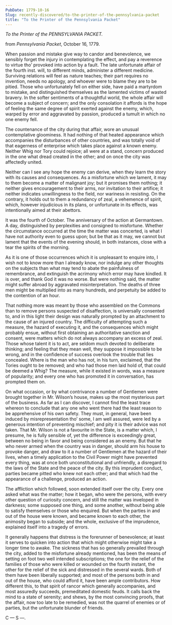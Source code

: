 ```yaml
---
PubDate: 1779-10-16
Slug: recently-discovered/to-the-printer-of-the-pennsylvania-packet
title: "To the Printer of the Pennsylvania Packet"
---
```


*To the Printer of the PENNSYLVANIA PACKET.*

from *Pennsylvania Packet*, October 16, 1779.

When passion and mistake give way to candor and benevolence, we sensibly forget the injury in contemplating the effect, and pay a reverence to virtue tho’ provoked into action by a fault. The late unfortunate affair of the fourth inst. will, to different minds, administer a different medicine. Surviving relations will feel as nature teaches; their part requires no invention, needs no apology, and whoever were to blame they are to be pitied. Those who unfortunately fell on either side, have paid a martyrdom to mistake, and distinguished themselves as the lamented victims of wasted bravery. In the softer sentiments of a thoughtful world, the whole affair will become a subject of concern; and the only consolation it affords is the hope of feeling the same degree of spirit exerted against the enemy, which, warped by error and aggravated by passion, produced a tumult in which no one enemy fell.

The countenance of the city during that affair, wore an unusual contemplative gloominess. It had nothing of that heated appearance which accompanies the disturbances of other countries, and was totally void of that eagerness of enterprise which takes place against a known enemy. Neither Whig nor Tory could rejoice; all were at a stand, concern produced in the one what dread created in the other; and on once the city was affectedly united.

Neither can I see any hope the enemy can derive, when they learn the story with its causes and consequences. As a misfortune which we lament, it may to them become a matter of malignant joy; but it promises them nothing; it neither gives encouragement to their arms, nor invitation to their artifice; it neither indicates unwillingness to the field, nor wariness in resisting. On the contrary, it holds out to them a redundancy of zeal, a vehemence of spirit, which, however injudicious in its plans, or unfortunate in its effects, was intentionally aimed at their abettors.

It was the fourth of October. The anniversary of the action at Germantown. A day, distinguished by perplexities and consigned to misfortune. Whether the circumstance occurred at the time the matter was concerted, is what I have not authority even to guess upon; but be that as it may, we cannot but lament that the events of the evening should, in both instances, close with a tear the spirits of the morning.

As it is one of those occurrences which it is unpleasant to enquire into, I wish not to know more than I already know, nor indulge any other thoughts on the subjects than what may tend to abate the painfulness of remembrance, and extinguish the acrimony which error may have kindled. It is over, and thank God it was no worse. But were nothing said, the matter might suffer abroad by aggravated misinterpretation. The deaths of three men might be multiplied into as many hundreds, and perpetuity be added to the contention of an hour.

That nothing more was meant by those who assembled on the Commons than to remove persons suspected of disaffection, is universally consented to, and in this light their design was naturally prompted by an attachment to the cause of an injured country. The difficulty of attempting such a measure, the hazard of executing it, and the consequences which might probably ensue, without first obtaining an authoritative sanction and consent, were matters which do not always accompany an excess of zeal. Those whose talent it is to act, are seldom much devoted to deliberate thinking; and feeling that they mean well, they suppose it impossible to be wrong, and in the confidence of success overlook the trouble that lies concealed. Where is the man who has not, in his turn, exclaimed, that the Tories ought to be removed; and who had those men laid hold of, that could be deemed a Whig? The measure, while it existed in words, was a measure of popularity; and every one who has promoted it in conversation, has prompted them on.

On what occasion, or by what contrivance a number of Gentlemen were brought together in Mr. Wilson’s house, makes up the most mysterious part of the business. As far as I can discover, I cannot find the least trace whereon to conclude that any one who went there had the least reason to be apprehensive of his own safety. They must, in general, have been induced by misrepresentation tho’ some, I am well assured, were led by a generous intention of preventing mischief; and pity it is their advice was not taken. That Mr. Wilson is not a favourite in the State, is a matter which, I presume, he is fully sensible of, yet the difference is exceedingly great, between no being in favor and being considered as an enemy. But that he who never armed when the country was in danger, should arm his house to provoke danger, and draw to it a number of Gentlemen at the hazard of their lives, when a timely application to the Civil Power might have prevented every thing, was at once both unconstitutional and unfriendly, a disregard to the laws of the State and the peace of the city. By this imprudent conduct, parties became pitted who knew not each other; and that which had the appearance of a challenge, produced an action.

The affliction which followed, soon extended itself over the city. Every one asked what was the matter; how it began, who were the persons, with every other question of curiosity concern, and still the matter was inveloped in darkness; some supposed one thing, and some another, without being able to satisfy themselves or those who enquired. But when the parties in and out of the house were known, and became known to each other, the animosity began to subside; and the whole, exclusive of the imprudence, explained itself into a tragedy of errors.

It generally happens that distress is the forerunner of benevolence; at least it serves to quicken into action that which might otherwise might take a longer time to awake. The sickness that has so generally prevailed through the city, added to the misfortune already mentioned, has been the means of setting on foot two well intended subscriptions; the one for the relief of the families of those who were killed or wounded on the fourth instant, the other for the relief of the sick and distressed in the several wards. Both of them have been liberally supported; and most of the persons both in and out of the house, who could afford it, have been ample contributors. How different this, to that spirit of rancor which generally accompanies, and most assuredly succeeds, premeditated domestic feuds. It calls back the mind to a state of serenity; and shews, by the most convincing proofs, that the affair, now too late to be remedied, was not the quarrel of enemies or of parties, but the unfortunate blunder of friends.

C &mdash; S &mdash;.
